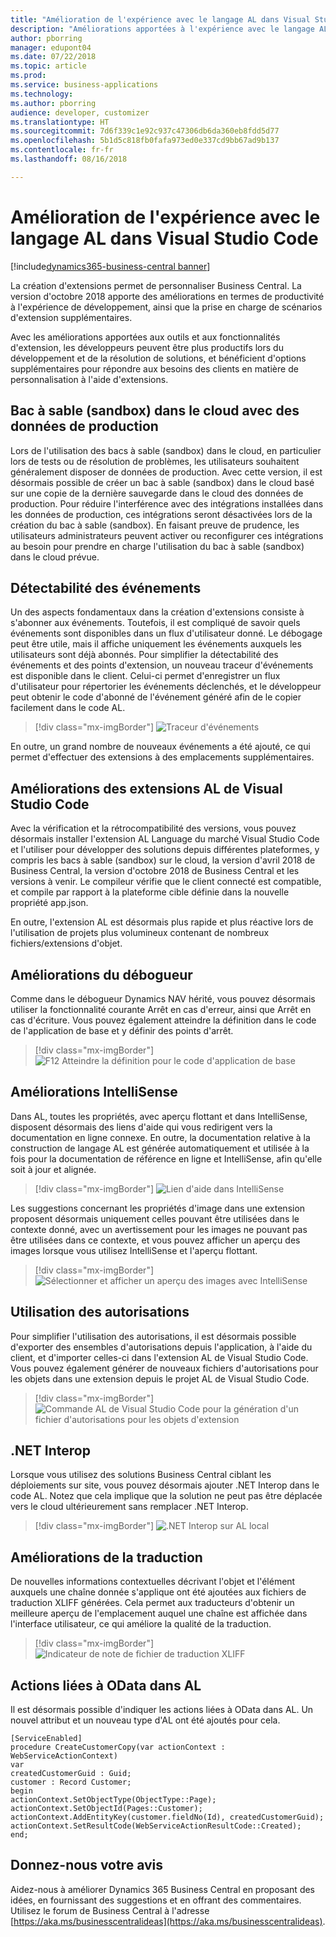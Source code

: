 ```yaml
---
title: "Amélioration de l'expérience avec le langage AL dans Visual Studio Code"
description: "Améliorations apportées à l'expérience avec le langage AL dans Visual Studio Code"
author: pborring
manager: edupont04
ms.date: 07/22/2018
ms.topic: article
ms.prod: 
ms.service: business-applications
ms.technology: 
ms.author: pborring
audience: developer, customizer
ms.translationtype: HT
ms.sourcegitcommit: 7d6f339c1e92c937c47306db6da360eb8fdd5d77
ms.openlocfilehash: 5b1d5c818fb0fafa973ed0e337cd9bb67ad9b137
ms.contentlocale: fr-fr
ms.lasthandoff: 08/16/2018

---
```


# <a name="improved-visual-studio-code-al-experience"></a>Amélioration de l'expérience avec le langage AL dans Visual Studio Code

[!include[dynamics365-business-central banner](../includes/dynamics365-business-central.md)]

La création d'extensions permet de personnaliser Business Central. La version d'octobre 2018 apporte des améliorations en termes de productivité à l'expérience de développement, ainsi que la prise en charge de scénarios d'extension supplémentaires.

Avec les améliorations apportées aux outils et aux fonctionnalités d'extension, les développeurs peuvent être plus productifs lors du développement et de la résolution de solutions, et bénéficient d'options supplémentaires pour répondre aux besoins des clients en matière de personnalisation à l'aide d'extensions.

## <a name="cloud-sandbox-with-production-data"></a>Bac à sable (sandbox) dans le cloud avec des données de production
Lors de l'utilisation des bacs à sable (sandbox) dans le cloud, en particulier lors de tests ou de résolution de problèmes, les utilisateurs souhaitent généralement disposer de données de production. Avec cette version, il est désormais possible de créer un bac à sable (sandbox) dans le cloud basé sur une copie de la dernière sauvegarde dans le cloud des données de production. Pour réduire l'interférence avec des intégrations installées dans les données de production, ces intégrations seront désactivées lors de la création du bac à sable (sandbox). En faisant preuve de prudence, les utilisateurs administrateurs peuvent activer ou reconfigurer ces intégrations au besoin pour prendre en charge l'utilisation du bac à sable (sandbox) dans le cloud prévue.

## <a name="event-discoverability"></a>Détectabilité des événements
Un des aspects fondamentaux dans la création d'extensions consiste à s'abonner aux événements. Toutefois, il est compliqué de savoir quels événements sont disponibles dans un flux d'utilisateur donné. Le débogage peut être utile, mais il affiche uniquement les événements auxquels les utilisateurs sont déjà abonnés. Pour simplifier la détectabilité des événements et des points d'extension, un nouveau traceur d'événements est disponible dans le client. Celui-ci permet d'enregistrer un flux d'utilisateur pour répertorier les événements déclenchés, et le développeur peut obtenir le code d'abonné de l'événement généré afin de le copier facilement dans le code AL.

> [!div class="mx-imgBorder"]
> ![Traceur d'événements](media/Event-tracer.png "Traceur d'événements")

En outre, un grand nombre de nouveaux événements a été ajouté, ce qui permet d'effectuer des extensions à des emplacements supplémentaires.

## <a name="visual-studio-code-al-extension-enhancements"></a>Améliorations des extensions AL de Visual Studio Code
Avec la vérification et la rétrocompatibilité des versions, vous pouvez désormais installer l'extension AL Language du marché Visual Studio Code et l'utiliser pour développer des solutions depuis différentes plateformes, y compris les bacs à sable (sandbox) sur le cloud, la version d'avril 2018 de Business Central, la version d'octobre 2018 de Business Central et les versions à venir. Le compileur vérifie que le client connecté est compatible, et compile par rapport à la plateforme cible définie dans la nouvelle propriété app.json.

En outre, l'extension AL est désormais plus rapide et plus réactive lors de l'utilisation de projets plus volumineux contenant de nombreux fichiers/extensions d'objet.

## <a name="debugger-enhancements"></a>Améliorations du débogueur
Comme dans le débogueur Dynamics NAV hérité, vous pouvez désormais utiliser la fonctionnalité courante Arrêt en cas d'erreur, ainsi que Arrêt en cas d'écriture. Vous pouvez également atteindre la définition dans le code de l'application de base et y définir des points d'arrêt.

> [!div class="mx-imgBorder"]
> ![F12 Atteindre la définition pour le code d'application de base](media/Go-to-definition-F12.gif "F12 Atteindre la définition pour le code d'application de base")

## <a name="intellisense-enhancements"></a>Améliorations IntelliSense
Dans AL, toutes les propriétés, avec aperçu flottant et dans IntelliSense, disposent désormais des liens d'aide qui vous redirigent vers la documentation en ligne connexe. En outre, la documentation relative à la construction de langage AL est générée automatiquement et utilisée à la fois pour la documentation de référence en ligne et IntelliSense, afin qu'elle soit à jour et alignée.

> [!div class="mx-imgBorder"]
> ![Lien d'aide dans IntelliSense](media/Help-link-from-IntelliSense.gif "Lien d'aide dans IntelliSense")

Les suggestions concernant les propriétés d'image dans une extension proposent désormais uniquement celles pouvant être utilisées dans le contexte donné, avec un avertissement pour les images ne pouvant pas être utilisées dans ce contexte, et vous pouvez afficher un aperçu des images lorsque vous utilisez IntelliSense et l'aperçu flottant.

> [!div class="mx-imgBorder"]
> ![Sélectionner et afficher un aperçu des images avec IntelliSense](media/IntelliSense-Preview-Images.gif "Sélectionner et afficher un aperçu des images avec IntelliSense")

## <a name="working-with-permissions"></a>Utilisation des autorisations
Pour simplifier l'utilisation des autorisations, il est désormais possible d'exporter des ensembles d'autorisations depuis l'application, à l'aide du client, et d'importer celles-ci dans l'extension AL de Visual Studio Code. Vous pouvez également générer de nouveaux fichiers d'autorisations pour les objets dans une extension depuis le projet AL de Visual Studio Code.

> [!div class="mx-imgBorder"]
> ![Commande AL de Visual Studio Code pour la génération d'un fichier d'autorisations pour les objets d'extension](media/Permissions-AL-command.png "Commande AL de Visual Studio Code pour la génération d'un fichier d'autorisations pour les objets d'extension")

## <a name="net-interop"></a>.NET Interop
Lorsque vous utilisez des solutions Business Central ciblant les déploiements sur site, vous pouvez désormais ajouter .NET Interop dans le code AL. Notez que cela implique que la solution ne peut pas être déplacée vers le cloud ultérieurement sans remplacer .NET Interop.

> [!div class="mx-imgBorder"]
> ![.NET Interop sur AL local](media/DotNet-interop.png ".NET Interop sur AL local")

## <a name="translation-enhancements"></a>Améliorations de la traduction
De nouvelles informations contextuelles décrivant l'objet et l'élément auxquels une chaîne donnée s'applique ont été ajoutées aux fichiers de traduction XLIFF générées. Cela permet aux traducteurs d'obtenir un meilleure aperçu de l'emplacement auquel une chaîne est affichée dans l'interface utilisateur, ce qui améliore la qualité de la traduction.

> [!div class="mx-imgBorder"]
> ![Indicateur de note de fichier de traduction XLIFF](media/xliff-note.png "Indicateur de note de fichier de traduction XLIFF")

## <a name="odata-bound-actions-in-al"></a>Actions liées à OData dans AL
Il est désormais possible d'indiquer les actions liées à OData dans AL. Un nouvel attribut et un nouveau type d'AL ont été ajoutés pour cela.

```
[ServiceEnabled]
procedure CreateCustomerCopy(var actionContext : WebServiceActionContext)
var
createdCustomerGuid : Guid;
customer : Record Customer;
begin
actionContext.SetObjectType(ObjectType::Page);
actionContext.SetObjectId(Pages::Customer);
actionContext.AddEntityKey(customer.fieldNo(Id), createdCustomerGuid);
actionContext.SetResultCode(WebServiceActionResultCode::Created);
end;
```
<!--
### Who uses this feature
These features are intended for ISV and VAR developers.
## Status
### Availability
Cloud, On-premises
### Regional availability
Globally
-->

## <a name="tell-us-what-you-think"></a>Donnez-nous votre avis
Aidez-nous à améliorer Dynamics 365 Business Central en proposant des idées, en fournissant des suggestions et en offrant des commentaires. Utilisez le forum de Business Central à l'adresse [https://aka.ms/businesscentralideas](https://aka.ms/businesscentralideas).

